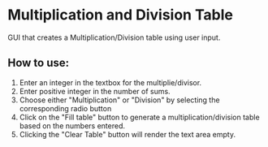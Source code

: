 # Multiplication and Division Table

GUI that creates a Multiplication/Division table using user input.

## How to use:

1) Enter an integer in the textbox for the multiplie/divisor.
2) Enter positive integer in the number of sums.
3) Choose either "Multiplication" or "Division" by selecting the corresponding radio button
4) Click on the "Fill table" button to generate a multiplication/division table based on the numbers entered.
5) Clicking the "Clear Table" button will render the text area empty.